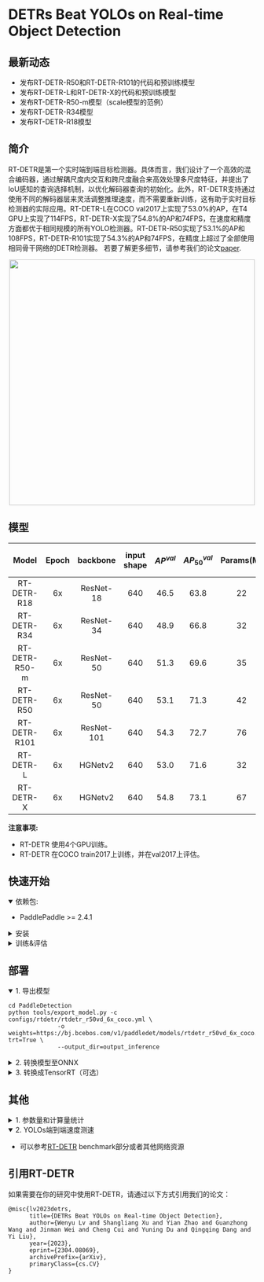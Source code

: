 # DETRs Beat YOLOs on Real-time Object Detection

## 最新动态

- 发布RT-DETR-R50和RT-DETR-R101的代码和预训练模型
- 发布RT-DETR-L和RT-DETR-X的代码和预训练模型
- 发布RT-DETR-R50-m模型（scale模型的范例）
- 发布RT-DETR-R34模型
- 发布RT-DETR-R18模型

## 简介
<!-- We propose a **R**eal-**T**ime **DE**tection **TR**ansformer (RT-DETR), the first real-time end-to-end object detector to our best knowledge. Specifically, we design an efficient hybrid encoder to efficiently process multi-scale features by decoupling the intra-scale interaction and cross-scale fusion, and propose IoU-aware query selection to improve the initialization of object queries. In addition, our proposed detector supports flexibly adjustment of the inference speed by using different decoder layers without the need for retraining, which facilitates the practical application of real-time object detectors. Our RT-DETR-L achieves 53.0% AP on COCO val2017 and 114 FPS on T4 GPU, while RT-DETR-X achieves 54.8% AP and 74 FPS, outperforming all YOLO detectors of the same scale in both speed and accuracy. Furthermore, our RT-DETR-R50 achieves 53.1% AP and 108 FPS, outperforming DINO-Deformable-DETR-R50 by 2.2% AP in accuracy and by about 21 times in FPS.  -->
RT-DETR是第一个实时端到端目标检测器。具体而言，我们设计了一个高效的混合编码器，通过解耦尺度内交互和跨尺度融合来高效处理多尺度特征，并提出了IoU感知的查询选择机制，以优化解码器查询的初始化。此外，RT-DETR支持通过使用不同的解码器层来灵活调整推理速度，而不需要重新训练，这有助于实时目标检测器的实际应用。RT-DETR-L在COCO val2017上实现了53.0%的AP，在T4 GPU上实现了114FPS，RT-DETR-X实现了54.8%的AP和74FPS，在速度和精度方面都优于相同规模的所有YOLO检测器。RT-DETR-R50实现了53.1%的AP和108FPS，RT-DETR-R101实现了54.3%的AP和74FPS，在精度上超过了全部使用相同骨干网络的DETR检测器。
若要了解更多细节，请参考我们的论文[paper](https://arxiv.org/abs/2304.08069).

<div align="center">
  <img src="https://github.com/PaddlePaddle/PaddleDetection/assets/17582080/3184a08e-aa4d-49cf-9079-f3695c4cc1c3" width=500 />
</div>

## 模型

| Model | Epoch | backbone  | input shape | $AP^{val}$ | $AP^{val}_{50}$| Params(M) | FLOPs(G) |  T4 TensorRT FP16(FPS) | Pretrained Model | config |
|:--------------:|:-----:|:----------:| :-------:|:--------------------------:|:---------------------------:|:---------:|:--------:| :---------------------: |:------------------------------------------------------------------------------------:|:-------------------------------------------:|
| RT-DETR-R18 | 6x |  ResNet-18 | 640 | 46.5 | 63.8 | 22 | 60 | 217 | [download](https://bj.bcebos.com/v1/paddledet/models/rtdetr_r18vd_dec3_6x_coco.pdparams) | [config](./rtdetr_r18vd_6x_coco.yml)
| RT-DETR-R34 | 6x |  ResNet-34 | 640 | 48.9 | 66.8 | 32 | 92 | 161 | [download](https://bj.bcebos.com/v1/paddledet/models/rtdetr_r34vd_dec4_6x_coco.pdparams) | [config](./rtdetr_r34vd_6x_coco.yml)
| RT-DETR-R50-m | 6x |  ResNet-50 | 640 | 51.3 | 69.6 | 35 | 100 | 145 | [download](https://bj.bcebos.com/v1/paddledet/models/rtdetr_r50vd_m_6x_coco.pdparams) | [config](./rtdetr_r50vd_m_6x_coco.yml)
| RT-DETR-R50 | 6x |  ResNet-50 | 640 | 53.1 | 71.3 | 42 | 136 | 108 | [download](https://bj.bcebos.com/v1/paddledet/models/rtdetr_r50vd_6x_coco.pdparams) | [config](./rtdetr_r50vd_6x_coco.yml)
| RT-DETR-R101 | 6x |  ResNet-101 | 640 | 54.3 | 72.7 | 76 | 259 | 74 | [download](https://bj.bcebos.com/v1/paddledet/models/rtdetr_r101vd_6x_coco.pdparams) | [config](./rtdetr_r101vd_6x_coco.yml)
| RT-DETR-L | 6x |  HGNetv2 | 640 | 53.0 | 71.6 | 32 | 110 | 114 | [download](https://bj.bcebos.com/v1/paddledet/models/rtdetr_hgnetv2_l_6x_coco.pdparams) | [config](rtdetr_hgnetv2_l_6x_coco.yml)
| RT-DETR-X | 6x |  HGNetv2 | 640 | 54.8 | 73.1 | 67 | 234 | 74 | [download](https://bj.bcebos.com/v1/paddledet/models/rtdetr_hgnetv2_x_6x_coco.pdparams) | [config](rtdetr_hgnetv2_x_6x_coco.yml)



**注意事项:**
- RT-DETR 使用4个GPU训练。
- RT-DETR 在COCO train2017上训练，并在val2017上评估。

## 快速开始

<details open>
<summary>依赖包:</summary>

- PaddlePaddle >= 2.4.1

</details>

<details>
<summary>安装</summary>

- [安装指导文档](https://github.com/PaddlePaddle/PaddleDetection/blob/develop/docs/tutorials/INSTALL.md)

</details>

<details>
<summary>训练&评估</summary>

- 单卡GPU上训练:

```shell
# training on single-GPU
export CUDA_VISIBLE_DEVICES=0
python tools/train.py -c configs/rtdetr/rtdetr_r50vd_6x_coco.yml --eval
```

- 多卡GPU上训练:

```shell
# training on multi-GPU
export CUDA_VISIBLE_DEVICES=0,1,2,3
python -m paddle.distributed.launch --gpus 0,1,2,3 tools/train.py -c configs/rtdetr/rtdetr_r50vd_6x_coco.yml --fleet --eval
```

- 评估:

```shell
python tools/eval.py -c configs/rtdetr/rtdetr_r50vd_6x_coco.yml \
              -o weights=https://bj.bcebos.com/v1/paddledet/models/rtdetr_r50vd_6x_coco.pdparams
```

- 测试:

```shell
python tools/infer.py -c configs/rtdetr/rtdetr_r50vd_6x_coco.yml \
              -o weights=https://bj.bcebos.com/v1/paddledet/models/rtdetr_r50vd_6x_coco.pdparams \
              --infer_img=./demo/000000570688.jpg
```

详情请参考[快速开始文档](https://github.com/PaddlePaddle/PaddleDetection/blob/develop/docs/tutorials/GETTING_STARTED.md).

</details>

## 部署

<details open>
<summary>1. 导出模型 </summary>

```shell
cd PaddleDetection
python tools/export_model.py -c configs/rtdetr/rtdetr_r50vd_6x_coco.yml \
              -o weights=https://bj.bcebos.com/v1/paddledet/models/rtdetr_r50vd_6x_coco.pdparams trt=True \
              --output_dir=output_inference
```

</details>

<details>
<summary>2. 转换模型至ONNX </summary>

- 安装[Paddle2ONNX](https://github.com/PaddlePaddle/Paddle2ONNX) 和 ONNX

```shell
pip install onnx==1.13.0
pip install paddle2onnx==1.0.5
```

- 转换模型:

```shell
paddle2onnx --model_dir=./output_inference/rtdetr_r50vd_6x_coco/ \
            --model_filename model.pdmodel  \
            --params_filename model.pdiparams \
            --opset_version 16 \
            --save_file rtdetr_r50vd_6x_coco.onnx
```
</details>

<details>
<summary>3. 转换成TensorRT（可选） </summary>

- 确保TensorRT的版本>=8.5.1
- TRT推理可以参考[RT-DETR](https://github.com/lyuwenyu/RT-DETR)的部分代码或者其他网络资源

```shell
trtexec --onnx=./rtdetr_r50vd_6x_coco.onnx \
        --workspace=4096 \
        --shapes=image:1x3x640x640 \
        --saveEngine=rtdetr_r50vd_6x_coco.trt \
        --avgRuns=100 \
        --fp16
```

-
</details>


## 其他

<details>
<summary>1. 参数量和计算量统计 </summary>
可以使用以下代码片段实现参数量和计算量的统计

```
import paddle
from ppdet.core.workspace import load_config, merge_config
from ppdet.core.workspace import create

cfg_path = './configs/rtdetr/rtdetr_r50vd_6x_coco.yml'
cfg = load_config(cfg_path)
model = create(cfg.architecture)

blob = {
    'image': paddle.randn([1, 3, 640, 640]),
    'im_shape': paddle.to_tensor([[640], [640]]),
    'scale_factor': paddle.to_tensor([[1.], [1.]])
}
paddle.flops(model, None, blob, custom_ops=None, print_detail=False)
```
</details>


<details open>
<summary>2. YOLOs端到端速度测速 </summary>

- 可以参考[RT-DETR](https://github.com/lyuwenyu/RT-DETR) benchmark部分或者其他网络资源

</details>



## 引用RT-DETR
如果需要在你的研究中使用RT-DETR，请通过以下方式引用我们的论文：
```
@misc{lv2023detrs,
      title={DETRs Beat YOLOs on Real-time Object Detection},
      author={Wenyu Lv and Shangliang Xu and Yian Zhao and Guanzhong Wang and Jinman Wei and Cheng Cui and Yuning Du and Qingqing Dang and Yi Liu},
      year={2023},
      eprint={2304.08069},
      archivePrefix={arXiv},
      primaryClass={cs.CV}
}
```
